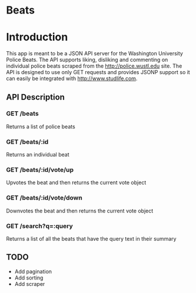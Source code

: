 # Beats

# Introduction

This app is meant to be a JSON API server for the Washington University Police
Beats. The API supports liking, disliking and commenting on individual police
beats scraped from the <http://police.wustl.edu> site. The API is designed to
use only GET requests and provides JSONP support so it can easily be integrated
with <http://www.studlife.com>.

## API Description

### GET /beats

Returns a list of police beats

### GET /beats/:id

Returns an individual beat

### GET /beats/:id/vote/up

Upvotes the beat and then returns the current vote object

### GET /beats/:id/vote/down

Downvotes the beat and then returns the current vote object

### GET /search?q=:query

Returns a list of all the beats that have the query text in their summary

## TODO

- Add pagination
- Add sorting
- Add scraper
